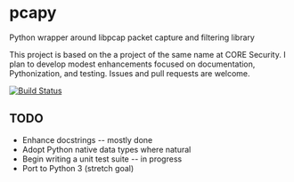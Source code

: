 pcapy
=====

Python wrapper around libpcap packet capture and filtering library

This project is based on the a project of the same name at CORE Security.
I plan to develop modest enhancements focused on documentation,
Pythonization, and testing. Issues and pull requests are welcome.

[![Build Status](https://travis-ci.org/neirbowj/pcapy.png)](https://travis-ci.org/neirbowj/pcapy)

TODO
----

*   Enhance docstrings -- mostly done
*   Adopt Python native data types where natural
*   Begin writing a unit test suite -- in progress
*   Port to Python 3 (stretch goal)
